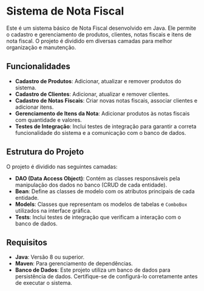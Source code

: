  # Sistema de Nota Fiscal

Este é um sistema básico de Nota Fiscal desenvolvido em Java. Ele permite o cadastro e gerenciamento de produtos, clientes, notas fiscais e itens de nota fiscal. O projeto é dividido em diversas camadas para melhor organização e manutenção.

## Funcionalidades

- **Cadastro de Produtos**: Adicionar, atualizar e remover produtos do sistema.
- **Cadastro de Clientes**: Adicionar, atualizar e remover clientes.
- **Cadastro de Notas Fiscais**: Criar novas notas fiscais, associar clientes e adicionar itens.
- **Gerenciamento de Itens da Nota**: Adicionar produtos às notas fiscais com quantidade e valores.
- **Testes de Integração**: Inclui testes de integração para garantir a correta funcionalidade do sistema e a comunicação com o banco de dados.

## Estrutura do Projeto

O projeto é dividido nas seguintes camadas:

- **DAO (Data Access Object)**: Contém as classes responsáveis pela manipulação dos dados no banco (CRUD de cada entidade).
- **Bean**: Define as classes de modelo com os atributos principais de cada entidade.
- **Models**: Classes que representam os modelos de tabelas e `ComboBox` utilizados na interface gráfica.
- **Tests**: Inclui testes de integração que verificam a interação com o banco de dados.

## Requisitos

- **Java**: Versão 8 ou superior.
- **Maven**: Para gerenciamento de dependências.
- **Banco de Dados**: Este projeto utiliza um banco de dados para persistência de dados. Certifique-se de configurá-lo corretamente antes de executar o sistema.
